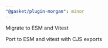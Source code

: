 ```yaml
---
"@gasket/plugin-morgan": minor
---
```


Migrate to ESM and Vitest

Port to ESM and vitest with CJS exports
